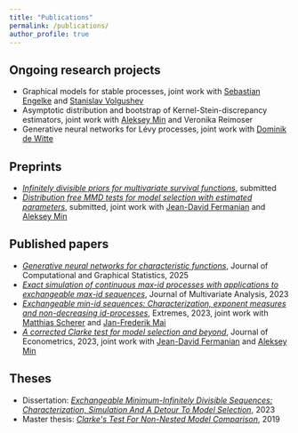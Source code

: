 ```yaml
---
title: "Publications"
permalink: /publications/
author_profile: true
---
```

<!--- layout: archive --->

## Ongoing research projects

+ Graphical models for stable processes, joint work with [Sebastian Engelke](http://www.sengelke.com/) and [Stanislav Volgushev](https://utstat.toronto.edu/stanislav/)
+ Asymptotic distribution and bootstrap of Kernel-Stein-discrepancy estimators, joint work with [Aleksey Min](https://www.math.cit.tum.de/mathfinance/personen/professorinnen-und-professoren/aleksey-min/)  and Veronika Reimoser
+ Generative neural networks for Lévy processes, joint work with [Dominik de Witte](https://www.math.cit.tum.de/mathfinance/personen/doktorandinnen-und-postdocs/dominik-de-witte/)

## Preprints

+  [*Infinitely divisible priors for multivariate survival functions*](https://arxiv.org/abs/2502.09162), submitted
+ [*Distribution free MMD tests for model selection with estimated parameters*](https://arxiv.org/abs/2305.07549), submitted, 
joint work with [Jean-David Fermanian](https://sites.google.com/view/jdfermanian) and [Aleksey Min](https://www.math.cit.tum.de/mathfinance/personen/professorinnen-und-professoren/aleksey-min/) 


## Published papers

+ [*Generative neural networks for characteristic functions*](https://doi.org/10.1080/10618600.2025.2455135), Journal of Computational and Graphical Statistics, 2025
+ [*Exact simulation of continuous max-id processes with applications to exchangeable max-id sequences*](https://doi.org/10.1016/j.jmva.2022.105117), Journal of Multivariate Analysis, 2023
+ [*Exchangeable min-id sequences: Characterization, exponent measures and non-decreasing id-processes*](https://doi.org/10.1007/s10687-022-00450-w), Extremes, 2023, joint work with [Matthias Scherer](https://www.math.cit.tum.de/mathfinance/personen/professorinnen-und-professoren/matthias-scherer/) and [Jan-Frederik Mai](https://www.xaia.com/de/unternehmen/team?tx_pxteam_pi1%5Baction%5D=show&tx_pxteam_pi1%5Bcontroller%5D=Team&tx_pxteam_pi1%5Bmember%5D=11&cHash=ce6e4c624b4fd20277e5f697f19b98a2) 
+ [*A corrected Clarke test for model selection and beyond*](https://doi.org/10.1016/j.jeconom.2021.12.013), Journal of Econometrics, 2023, joint work with [Jean-David Fermanian](https://sites.google.com/view/jdfermanian) and [Aleksey Min](https://www.math.cit.tum.de/mathfinance/personen/professorinnen-und-professoren/aleksey-min/)


## Theses
+ Dissertation: [*Exchangeable Minimum-Infinitely Divisible Sequences: Characterization, Simulation And A Detour To Model Selection*](https://mediatum.ub.tum.de/doc/1695145/document.pdf), 2023
+ Master thesis: [*Clarke's Test For Non-Nested Model Comparison*](https://mediatum.ub.tum.de/doc/1472565/1472565.pdf), 2019 

<!--- {% if author.googlescholar %} --->
<!---   You can also find my articles on <u><a href="{{author.googlescholar}}">my Google Scholar profile</a>.</u>--->
<!--- {% endif %}--->

<!--- {% include base_path %}--->

<!--- {% for post in site.publications reversed %}--->
<!---   {% include archive-single.html %}--->
<!--- {% endfor %}--->

